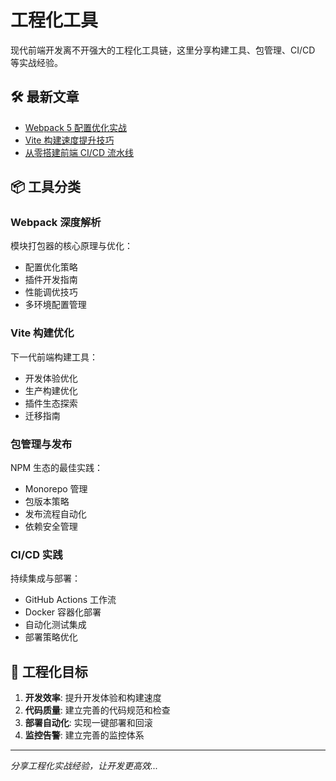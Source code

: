 # 工程化工具

现代前端开发离不开强大的工程化工具链，这里分享构建工具、包管理、CI/CD 等实战经验。

## 🛠️ 最新文章

- [Webpack 5 配置优化实战](/engineering/webpack/optimization)
- [Vite 构建速度提升技巧](/engineering/vite/performance)
- [从零搭建前端 CI/CD 流水线](/engineering/cicd/setup-pipeline)

## 📦 工具分类

### Webpack 深度解析

模块打包器的核心原理与优化：

- 配置优化策略
- 插件开发指南
- 性能调优技巧
- 多环境配置管理

### Vite 构建优化

下一代前端构建工具：

- 开发体验优化
- 生产构建优化
- 插件生态探索
- 迁移指南

### 包管理与发布

NPM 生态的最佳实践：

- Monorepo 管理
- 包版本策略
- 发布流程自动化
- 依赖安全管理

### CI/CD 实践

持续集成与部署：

- GitHub Actions 工作流
- Docker 容器化部署
- 自动化测试集成
- 部署策略优化

## 🎯 工程化目标

1. **开发效率**: 提升开发体验和构建速度
2. **代码质量**: 建立完善的代码规范和检查
3. **部署自动化**: 实现一键部署和回滚
4. **监控告警**: 建立完善的监控体系

---

_分享工程化实战经验，让开发更高效..._
